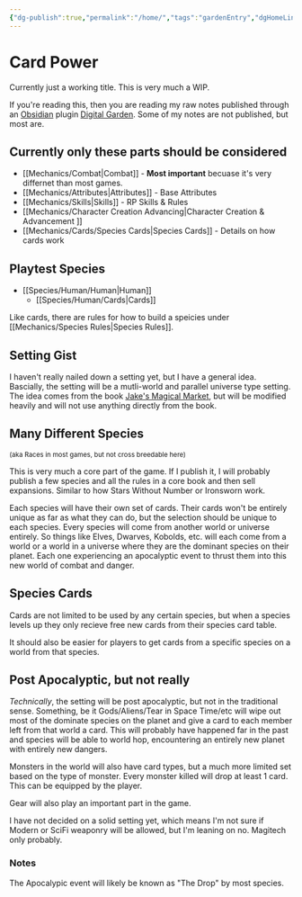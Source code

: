 ```yaml
---
{"dg-publish":true,"permalink":"/home/","tags":"gardenEntry","dgHomeLink":true,"dgPassFrontmatter":false}
---
```



# Card Power

Currently just a working title. This is very much a WIP.

If you're reading this, then you are reading my raw notes published through an [Obsidian](https://obsidian.md) plugin [Digital Garden](https://github.com/oleeskild/obsidian-digital-garden). Some of my notes are not published, but most are.

## Currently only these parts should be considered

* [[Mechanics/Combat|Combat]] - **Most important** becuase it's very differnet than most games.
* [[Mechanics/Attributes|Attributes]] - Base Attributes
* [[Mechanics/Skills|Skills]] - RP Skills & Rules
* [[Mechanics/Character Creation Advancing|Character Creation & Advancement ]]
* [[Mechanics/Cards/Species Cards|Species Cards]] - Details on how cards work

## Playtest Species

* [[Species/Human/Human|Human]]
	* [[Species/Human/Cards|Cards]]

Like cards, there are rules for how to build a speicies under [[Mechanics/Species Rules|Species Rules]].

## Setting Gist

I haven't really nailed down a setting yet, but I have a general idea. Bascially, the setting will be a mutli-world and parallel universe type setting. The idea comes from the book [Jake's Magical Market](https://amzn.to/3d8GJfB), but will be modified heavily and will not use anything directly from the book. 

## Many Different Species

<sup>(aka Races in most games, but not cross breedable here)</sup>

This is very much a core part of the game. If I publish it, I will probably publish a few species and all the rules in a core book and then sell expansions. Similar to how Stars Without Number or Ironsworn work.

Each species will have their own set of cards. Their cards won't be entirely unique as far as what they can do, but the selection should be unique to each species. Every species will come from another world or universe entirely. So things like Elves, Dwarves, Kobolds, etc. will each come from a world or a world in a universe where they are the dominant species on their planet. Each one experiencing an apocalyptic event to thrust them into this new world of combat and danger.

## Species Cards

Cards are not limited to be used by any certain species, but when a species levels up they only recieve free new cards from their species card table.

It should also be easier for players to get cards from a specific species on a world from that species.

## Post Apocalyptic, but not really

_Technically_, the setting will be post apocalyptic, but not in the traditional sense. Something, be it Gods/Aliens/Tear in Space Time/etc will wipe out most of the dominate species on the planet and give a card to each member left from that world a card. This will probably have happened far in the past and species will be able to world hop, encountering an entirely new planet with entirely new dangers.

Monsters in the world will also have card types, but a much more limited set based on the type of monster. Every monster killed will drop at least 1 card. This can be equipped by the player.

Gear will also play an important part in the game. 

I have not decided on a solid setting yet, which means I'm not sure if Modern or SciFi weaponry will be allowed, but I'm leaning on no. Magitech only probably.

### Notes

The Apocalypic event will likely be known as "The Drop" by most species. 